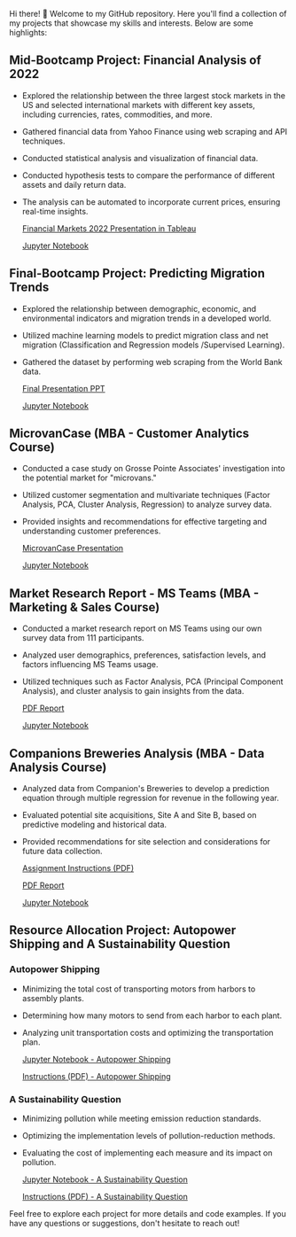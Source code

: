 Hi there! 👋 Welcome to my GitHub repository. Here you'll find a collection of my projects that showcase my skills and interests. Below are some highlights:

## Mid-Bootcamp Project: Financial Analysis of 2022

- Explored the relationship between the three largest stock markets in the US and selected international markets with different key assets, including currencies, rates, commodities, and more.
- Gathered financial data from Yahoo Finance using web scraping and API techniques.
- Conducted statistical analysis and visualization of financial data.
- Conducted hypothesis tests to compare the performance of different assets and daily return data.
- The analysis can be automated to incorporate current prices, ensuring real-time insights.

    [Financial Markets 2022 Presentation in Tableau](https://public.tableau.com/app/profile/mat.as.grob/viz/MidProjectFinal_16729364906160/Story1?publish=yes)
  
    [Jupyter Notebook](https://github.com/MatiasGrob/Mid-Project)

## Final-Bootcamp Project: Predicting Migration Trends

- Explored the relationship between demographic, economic, and environmental indicators and migration trends in a developed world.
- Utilized machine learning models to predict migration class and net migration (Classification and Regression models /Supervised Learning).
- Gathered the dataset by performing web scraping from the World Bank data.

    [Final Presentation PPT](https://github.com/MatiasGrob/Final-Bootcamp-Project/raw/main/Final%20Presentation%20PPT.pptx)
  
    [Jupyter Notebook](https://github.com/MatiasGrob/Final-Bootcamp-Project)


## MicrovanCase (MBA - Customer Analytics Course)

- Conducted a case study on Grosse Pointe Associates' investigation into the potential market for "microvans."
- Utilized customer segmentation and multivariate techniques (Factor Analysis, PCA, Cluster Analysis, Regression) to analyze survey data.
- Provided insights and recommendations for effective targeting and understanding customer preferences.

    [MicrovanCase Presentation](https://github.com/MatiasGrob/MicrovanCase/raw/main/CUSA%20Microvan%20Case.pptx)
  
    [Jupyter Notebook](https://github.com/MatiasGrob/MicrovanCase/blob/main/MicrovanCase.ipynb)

## Market Research Report - MS Teams (MBA - Marketing & Sales Course)

- Conducted a market research report on MS Teams using our own survey data from 111 participants.
- Analyzed user demographics, preferences, satisfaction levels, and factors influencing MS Teams usage.
- Utilized techniques such as Factor Analysis, PCA (Principal Component Analysis), and cluster analysis to gain insights from the data.

   [PDF Report](https://github.com/MatiasGrob/Marketing-Sales/blob/main/MS%20Teams%20Market%20Research%20Report.pdf)

   [Jupyter Notebook](https://github.com/MatiasGrob/Marketing-Sales/blob/main/Market%20Research%20Report%20-%20ESMT%20Berlin.ipynb)

## Companions Breweries Analysis (MBA - Data Analysis Course)

- Analyzed data from Companion's Breweries to develop a prediction equation through multiple regression for revenue in the following year.
- Evaluated potential site acquisitions, Site A and Site B, based on predictive modeling and historical data.
- Provided recommendations for site selection and considerations for future data collection.

   [Assignment Instructions (PDF)](https://github.com/MatiasGrob/Various-ESMT/blob/main/DDD_Group%20Project.pdf)

   [PDF Report](https://github.com/MatiasGrob/Various-ESMT/blob/main/Final%20Project.pdf)

   [Jupyter Notebook](https://github.com/MatiasGrob/Various-ESMT/blob/main/Companions%20Breweries%20Analysis.ipynb)

## Resource Allocation Project: Autopower Shipping and A Sustainability Question

### Autopower Shipping

- Minimizing the total cost of transporting motors from harbors to assembly plants.
- Determining how many motors to send from each harbor to each plant.
- Analyzing unit transportation costs and optimizing the transportation plan.

  [Jupyter Notebook - Autopower Shipping](https://github.com/MatiasGrob/Various-ESMT/blob/main/Resource%20Allocation%20Case%201.ipynb)

  [Instructions (PDF) - Autopower Shipping](https://github.com/MatiasGrob/Various-ESMT/blob/main/Autopower%20case.pdf)

### A Sustainability Question

- Minimizing pollution while meeting emission reduction standards.
- Optimizing the implementation levels of pollution-reduction methods.
- Evaluating the cost of implementing each measure and its impact on pollution.

  [Jupyter Notebook - A Sustainability Question](https://github.com/MatiasGrob/Various-ESMT/blob/main/Resource%20Allocation%20Case%202.ipynb)

  [Instructions (PDF) - A Sustainability Question](https://github.com/MatiasGrob/Various-ESMT/blob/main/Optimization%20Case.pdf)



Feel free to explore each project for more details and code examples. If you have any questions or suggestions, don't hesitate to reach out!
